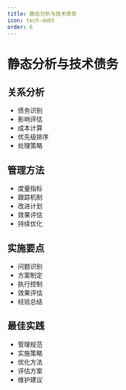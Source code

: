 ```yaml
---
title: 静态分析与技术债务
icon: tech-debt
order: 6
---
```


# 静态分析与技术债务

## 关系分析
- 债务识别
- 影响评估
- 成本计算
- 优先级排序
- 处理策略

## 管理方法
- 度量指标
- 跟踪机制
- 改进计划
- 效果评估
- 持续优化

## 实施要点
- 问题识别
- 方案制定
- 执行控制
- 效果评估
- 经验总结

## 最佳实践
- 管理规范
- 实施策略
- 优化方法
- 评估方案
- 维护建议

